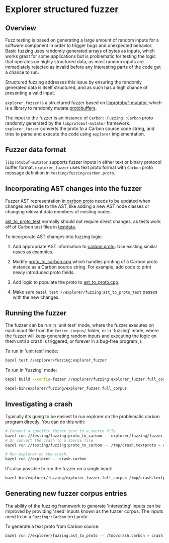 # Explorer structured fuzzer

<!--
Part of the Carbon Language project, under the Apache License v2.0 with LLVM
Exceptions. See /LICENSE for license information.
SPDX-License-Identifier: Apache-2.0 WITH LLVM-exception
-->

## Overview

Fuzz testing is based on generating a large amount of random inputs for a
software component in order to trigger bugs and unexpected behavior. Basic
fuzzing uses randomly generated arrays of bytes as inputs, which works great for
some applications but is problematic for testing the logic that operates on
highly structured data, as most random inputs are immediately rejected as
invalid before any interesting parts of the code get a chance to run.

Structured fuzzing addresses this issue by ensuring the randomly generated data
is itself structured, and as such has a high chance of presenting a valid input.

`explorer_fuzzer` is a structured fuzzer based on
[libprotobuf-mutator](https://github.com/google/libprotobuf-mutator), which is a
library to randomly mutate
[protobuffers](https://github.com/protocolbuffers/protobuf).

The input to the fuzzer is an instance of `Carbon::Fuzzing::Carbon` proto
randomly generated by the `libprotobuf-mutator` framework. `explorer_fuzzer`
converts the proto to a Carbon source code string, and tries to parse and
execute the code using `explorer` implementation.

## Fuzzer data format

`libprotobuf-mutator` supports fuzzer inputs in either text or binary protocol
buffer format. `explorer_fuzzer` uses text proto format with `Carbon` proto
message definition in `testing/fuzzing/carbon.proto`.

## Incorporating AST changes into the fuzzer

Fuzzer AST representation in [carbon.proto](/testing/fuzzing/carbon.proto) needs
to be updated when changes are made to the AST, like adding a new AST node
classes or changing relevant data members of existing nodes.

[ast_to_proto_test](ast_to_proto_test.cpp) normally should not require direct
changes, as tests work off of Carbon test files in
[testdata](/explorer/testdata).

To incorporate AST changes into fuzzing logic:

1. Add appropriate AST information to
   [carbon.proto](/testing/fuzzing/carbon.proto). Use existing similar cases as
   examples.

2. Modify [proto_to_carbon.cpp](/testing/fuzzing/proto_to_carbon.cpp) which
   handles printing of a Carbon proto instance as a Carbon source string. For
   example, add code to print newly introduced proto fields.

3. Add logic to populate the proto to
   [ast_to_proto.cpp](/explorer/fuzzing/ast_to_proto.cpp).

4. Make sure `bazel test //explorer/fuzzing:ast_to_proto_test` passes with the
   new changes.

## Running the fuzzer

The fuzzer can be run in 'unit test' mode, where the fuzzer executes on each
input file from the `fuzzer_corpus/` folder, or in 'fuzzing' mode, where the
fuzzer will keep generating random inputs and executing the logic on them until
a crash is triggered, or forever in a bug-free program ;).

To run in 'unit test' mode:

```bash
bazel test //explorer/fuzzing:explorer_fuzzer
```

To run in 'fuzzing' mode:

```bash
bazel build --config=fuzzer //explorer/fuzzing:explorer_fuzzer.full_corpus

bazel-bin/explorer/fuzzing/explorer_fuzzer.full_corpus
```

## Investigating a crash

Typically it's going to be easiest to run explorer on the problematic carbon
program directly. You can do this with:

```bash
# Convert a specific fuzzer test to a source file
bazel run //testing/fuzzing:proto_to_carbon -- explorer/fuzzing/fuzzer_corpus/abcd1234 > crash.carbon
# Or convert the crash to a source file.
bazel run //testing/fuzzing:proto_to_carbon -- /tmp/crash.textproto > crash.carbon

# Run explorer on the crash.
bazel run //explorer -- crash.carbon
```

It's also possible to run the fuzzer on a single input:

```bash
bazel-bin/explorer/fuzzing/explorer_fuzzer.full_corpus /tmp/crash.textproto
```

## Generating new fuzzer corpus entries

The ability of the fuzzing framework to generate 'interesting' inputs can be
improved by providing 'seed' inputs known as the fuzzer corpus. The inputs need
to be a `Fuzzing::Carbon` text proto.

To generate a text proto from Carbon source:

```bash
bazel run //explorer/fuzzing:ast_to_proto -- /tmp/crash.carbon > crash.textproto
```
